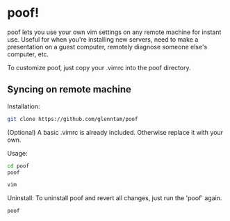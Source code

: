 # poof!

poof lets you use your own vim settings on any remote machine for instant use. Useful for when you're installing new servers, need to make a presentation on a guest computer, remotely diagnose someone else's computer, etc.

To customize poof, just copy your .vimrc into the poof directory.

## Syncing on remote machine

Installation:
```sh
git clone https://github.com/glenntam/poof
```
(Optional)
A basic .vimrc is already included. Otherwise replace it with your own.

Usage:
```sh
cd poof
poof

vim
```

Uninstall:
To uninstall poof and revert all changes, just run the 'poof' again.
```
poof
```
